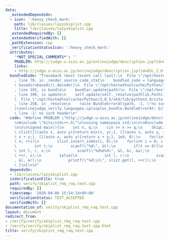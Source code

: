 ```yaml
---
data:
  _extendedDependsOn:
  - icon: ':heavy_check_mark:'
    path: lib/classes/lazyskiplist.cpp
    title: lib/classes/lazyskiplist.cpp
  _extendedRequiredBy: []
  _extendedVerifiedWith: []
  _pathExtension: cpp
  _verificationStatusIcon: ':heavy_check_mark:'
  attributes:
    '*NOT_SPECIAL_COMMENTS*': ''
    PROBLEM: http://judge.u-aizu.ac.jp/onlinejudge/description.jsp?id=DSL_2_H
    links:
    - http://judge.u-aizu.ac.jp/onlinejudge/description.jsp?id=DSL_2_H
  bundledCode: "Traceback (most recent call last):\n  File \"/opt/hostedtoolcache/Python/3.8.5/x64/lib/python3.8/site-packages/onlinejudge_verify/documentation/build.py\"\
    , line 70, in _render_source_code_stat\n    bundled_code = language.bundle(stat.path,\
    \ basedir=basedir).decode()\n  File \"/opt/hostedtoolcache/Python/3.8.5/x64/lib/python3.8/site-packages/onlinejudge_verify/languages/cplusplus.py\"\
    , line 191, in bundle\n    bundler.update(path)\n  File \"/opt/hostedtoolcache/Python/3.8.5/x64/lib/python3.8/site-packages/onlinejudge_verify/languages/cplusplus_bundle.py\"\
    , line 399, in update\n    self.update(self._resolve(pathlib.Path(included), included_from=path))\n\
    \  File \"/opt/hostedtoolcache/Python/3.8.5/x64/lib/python3.8/site-packages/onlinejudge_verify/languages/cplusplus_bundle.py\"\
    , line 258, in _resolve\n    raise BundleErrorAt(path, -1, \"no such header\"\
    )\nonlinejudge_verify.languages.cplusplus_bundle.BundleErrorAt: bits/stdc++.h:\
    \ line -1: no such header\n"
  code: "#define PROBLEM \"http://judge.u-aizu.ac.jp/onlinejudge/description.jsp?id=DSL_2_H\"\
    \n#include \"bits/stdc++.h\"\n\nusing namespace std;\n\n\n#include \"../lib/classes/lazyskiplist.cpp\"\
    \n\n\nsigned main(){\n    int n, q;\n    cin >> n >> q;\n    SkipList<int,int>\
    \ slist([](auto x, auto y){return min(x, y);}, [](auto x, auto y, int z){return\
    \ x + y;}, [](auto x, auto y){return x + y;}, 1e9, 0);\n    for(int i = 0; i <\
    \ n; ++i)\n        slist.insert_index(i, 0);\n    for(int i = 0; i < q; ++i){\n\
    \        int t;\n        scanf(\"%d\", &t);\n        if(t == 0){\n           \
    \ int l, r, x;\n            scanf(\"%d%d%d\", &l, &r, &x);\n            slist.update(l,\
    \ ++r, x);\n        }else{\n            int l, r;\n            scanf(\"%d%d\"\
    , &l, &r);\n            printf(\"%d\\n\", slist.get(l, ++r));\n        }\n   \
    \ }\n}\n\n"
  dependsOn:
  - lib/classes/lazyskiplist.cpp
  isVerificationFile: true
  path: verify/skiplist_rmq_raq.test.cpp
  requiredBy: []
  timestamp: '2020-04-06 15:54:14+09:00'
  verificationStatus: TEST_ACCEPTED
  verifiedWith: []
documentation_of: verify/skiplist_rmq_raq.test.cpp
layout: document
redirect_from:
- /verify/verify/skiplist_rmq_raq.test.cpp
- /verify/verify/skiplist_rmq_raq.test.cpp.html
title: verify/skiplist_rmq_raq.test.cpp
---
```

